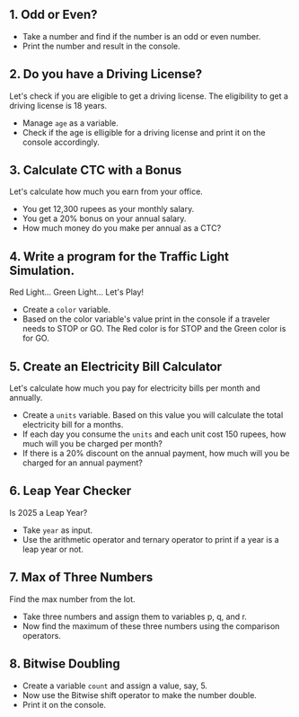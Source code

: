 ## 1. Odd or Even?

- Take a number and find if the number is an odd or even number.
- Print the number and result in the console.

## 2. Do you have a Driving License?

Let's check if you are eligible to get a driving license. The eligibility to get a driving license is 18 years.

- Manage `age` as a variable.
- Check if the age is elligible for a driving license and print it on the console accordingly.

## 3. Calculate CTC with a Bonus

Let's calculate how much you earn from your office.

- You get 12,300 rupees as your monthly salary.
- You get a 20% bonus on your annual salary.
- How much money do you make per annual as a CTC?

## 4. Write a program for the Traffic Light Simulation.

Red Light... Green Light... Let's Play!

- Create a `color` variable.
- Based on the color variable's value print in the console if a traveler needs to STOP or GO. The Red color is for STOP and the Green color is for GO.

## 5. Create an Electricity Bill Calculator

Let's calculate how much you pay for electricity bills per month and annually.

- Create a `units` variable. Based on this value you will calculate the total electricity bill for a months.
- If each day you consume the `units` and each unit cost 150 rupees, how much will you be charged per month?
- If there is a 20% discount on the annual payment, how much will you be charged for an annual payment?

## 6. Leap Year Checker

Is 2025 a Leap Year?

- Take `year` as input.
- Use the arithmetic operator and ternary operator to print if a year is a leap year or not.

## 7. Max of Three Numbers

Find the max number from the lot.

- Take three numbers and assign them to variables p, q, and r.
- Now find the maximum of these three numbers using the comparison operators.

## 8. Bitwise Doubling

- Create a variable `count` and assign a value, say, 5.
- Now use the Bitwise shift operator to make the number double.
- Print it on the console.
